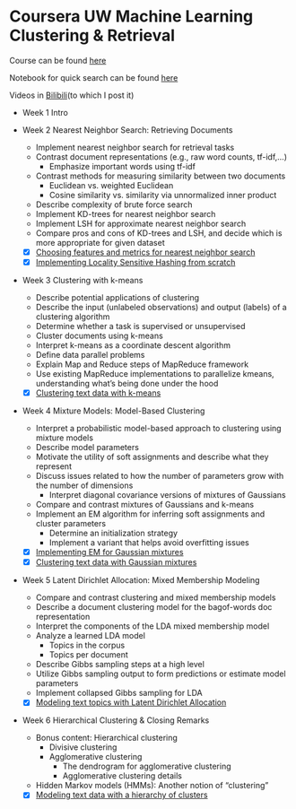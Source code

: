 # Coursera UW Machine Learning Clustering & Retrieval

Course can be found [here](https://www.coursera.org/learn/ml-clustering-and-retrieval)

Notebook for quick search can be found [here]()

Videos in [Bilibili](https://www.bilibili.com/video/av15379838/)(to which I post it) 

- Week 1 Intro

- Week 2 Nearest Neighbor Search: Retrieving Documents
  - Implement nearest neighbor search for retrieval tasks
  - Contrast document representations (e.g., raw word counts, tf-idf,…)
    - Emphasize important words using tf-idf
  - Contrast methods for measuring similarity between two documents
    - Euclidean vs. weighted Euclidean
    - Cosine similarity vs. similarity via unnormalized inner product
  - Describe complexity of brute force search
  - Implement KD-trees for nearest neighbor search
  - Implement LSH for approximate nearest neighbor search
  - Compare pros and cons of KD-trees and LSH, and decide which is more appropriate for given dataset
  - [x] [Choosing features and metrics for nearest neighbor search](https://github.com/SSQ/Coursera-UW-Machine-Learning-Clustering-Retrieval/tree/master/Week%201%20PA%201)
  - [x] [Implementing Locality Sensitive Hashing from scratch](https://github.com/SSQ/Coursera-UW-Machine-Learning-Clustering-Retrieval/tree/master/Week%201%20PA%202)

- Week 3 Clustering with k-means
  - Describe potential applications of clustering
  - Describe the input (unlabeled observations) and output (labels) of a clustering algorithm
  - Determine whether a task is supervised or unsupervised
  - Cluster documents using k-means
  - Interpret k-means as a coordinate descent algorithm
  - Define data parallel problems
  - Explain Map and Reduce steps of MapReduce framework
  - Use existing MapReduce implementations to parallelize kmeans, understanding what’s being done under the hood
  - [x] [Clustering text data with k-means](https://github.com/SSQ/Coursera-UW-Machine-Learning-Clustering-Retrieval/tree/master/Week%203%20PA%201)
  
- Week 4 Mixture Models: Model-Based Clustering
  - Interpret a probabilistic model-based approach to clustering using mixture models
  - Describe model parameters
  - Motivate the utility of soft assignments and describe what they represent
  - Discuss issues related to how the number of parameters grow with the number of dimensions
    - Interpret diagonal covariance versions of mixtures of Gaussians
  - Compare and contrast mixtures of Gaussians and k-means
  - Implement an EM algorithm for inferring soft assignments and cluster parameters
    - Determine an initialization strategy
    - Implement a variant that helps avoid overfitting issues
  - [x] [Implementing EM for Gaussian mixtures](https://github.com/SSQ/Coursera-UW-Machine-Learning-Clustering-Retrieval/tree/master/Week%204%20PA%201)
  - [x] [Clustering text data with Gaussian mixtures](https://github.com/SSQ/Coursera-UW-Machine-Learning-Clustering-Retrieval/tree/master/Week%204%20PA%202)
    
- Week 5 Latent Dirichlet Allocation: Mixed Membership Modeling
  - Compare and contrast clustering and mixed membership models
  - Describe a document clustering model for the bagof-words doc representation
  - Interpret the components of the LDA mixed membership model
  - Analyze a learned LDA model
    - Topics in the corpus
    - Topics per document
  - Describe Gibbs sampling steps at a high level
  - Utilize Gibbs sampling output to form predictions or estimate model parameters
  - Implement collapsed Gibbs sampling for LDA
  - [x] [Modeling text topics with Latent Dirichlet Allocation](https://github.com/SSQ/Coursera-UW-Machine-Learning-Clustering-Retrieval/tree/master/Week%205%20PA%201)
  
- Week 6 Hierarchical Clustering & Closing Remarks
  - Bonus content: Hierarchical clustering
    - Divisive clustering
    - Agglomerative clustering
      - The dendrogram for agglomerative clustering
      - Agglomerative clustering details
  - Hidden Markov models (HMMs): Another notion of “clustering”
  - [x] [Modeling text data with a hierarchy of clusters](https://github.com/SSQ/Coursera-UW-Machine-Learning-Clustering-Retrieval/tree/master/Week%206%20PA%201)
